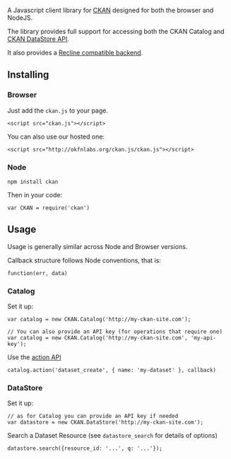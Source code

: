 A Javascript client library for [CKAN][] designed for both the browser and
NodeJS.

The library provides full support for accessing both the CKAN Catalog and [CKAN
DataStore API][ckan-api].

It also provides a [Recline compatible backend][recline-backend].

[CKAN]: http://ckan.org/
[ckan-api]: http://docs.ckan.org/en/latest/datastore-api.html
[recline-backend]: http://reclinejs.com/docs/backends.html
[Recline]: http://reclinejs.com/

## Installing

### Browser

Just add the `ckan.js` to your page.

```
<script src="ckan.js"></script>
```

You can also use our hosted one:

```
<script src="http://okfnlabs.org/ckan.js/ckan.js"></script>
```

### Node

```
npm install ckan
```

Then in your code:

```
var CKAN = require('ckan')
```


## Usage

Usage is generally similar across Node and Browser versions.

Callback structure follows Node conventions, that is:

`function(err, data)`

### Catalog

Set it up:

```
var catalog = new CKAN.Catalog('http://my-ckan-site.com');

// You can also provide an API key (for operations that require one)
var catalog = new CKAN.Catalog('http://my-ckan-site.com', 'my-api-key');
```

Use the [action API][]

[action API]: ...

```
catalog.action('dataset_create', { name: 'my-dataset' }, callback)
```
### DataStore

Set it up:


```
// as for Catalog you can provide an API key if needed
var datastore = new CKAN.DataStore('http://my-ckan-site.com');
```

Search a Dataset Resource (see `datastore_search` for details of options)

```
datastore.search({resource_id: '...', q: '...'});
```

